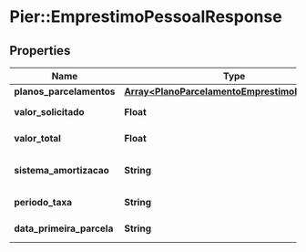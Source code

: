 # Pier::EmprestimoPessoalResponse

## Properties
Name | Type | Description | Notes
------------ | ------------- | ------------- | -------------
**planos_parcelamentos** | [**Array&lt;PlanoParcelamentoEmprestimoResponse&gt;**](PlanoParcelamentoEmprestimoResponse.md) |  | [optional] 
**valor_solicitado** | **Float** | Valor solicitado do empr\u00C3\u00A9stimo/financiamento | [optional] 
**valor_total** | **Float** | Valor total do empr\u00C3\u00A9stimo/financiamento | [optional] 
**sistema_amortizacao** | **String** | Sistema para amortiza\u00C3\u00A7\u00C3\u00A3o do valor das parcelas | [optional] 
**periodo_taxa** | **String** | Per\u00C3\u00ADodo de aplica da taxa de juros | [optional] 
**data_primeira_parcela** | **String** | Data da primeira parcela do empr\u00C3\u00A9stimo/financiamento | [optional] 



